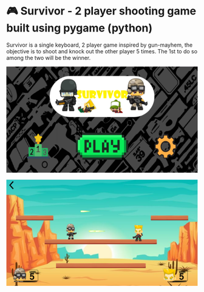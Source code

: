 # 🎮 Survivor -  2 player shooting game built using pygame (python) 

Survivor is a single keyboard, 2 player game inspired by gun-mayhem,
the objective is to shoot and knock out the other player 5 times.
The 1st to do so among the two will be the winner.

![Home Screen](github_images/home_pg.png)

![Gameplay](github_images/shoot_pg.png)
